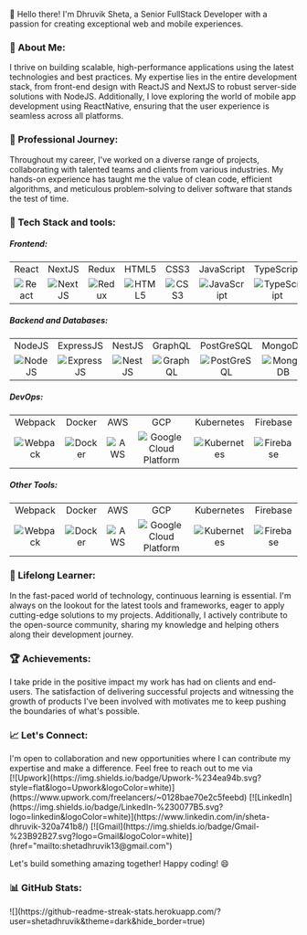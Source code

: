 👋 Hello there! I'm Dhruvik Sheta, a Senior FullStack Developer with a passion for creating exceptional web and mobile experiences. 

<h3 align="left">🚀 About Me:</h3>
I thrive on building scalable, high-performance applications using the latest technologies and best practices. My expertise lies in the entire development stack, from front-end design with ReactJS and NextJS to robust server-side solutions with NodeJS. Additionally, I love exploring the world of mobile app development using ReactNative, ensuring that the user experience is seamless across all platforms.

<h3 align="left">💼 Professional Journey:</h3>
Throughout my career, I've worked on a diverse range of projects, collaborating with talented teams and clients from various industries. My hands-on experience has taught me the value of clean code, efficient algorithms, and meticulous problem-solving to deliver software that stands the test of time.

<h3 align="left">🔧 Tech Stack and tools:</h3>
<h5 align="left">Frontend:</h5>
<table>
  <tr>
    <td align="center">React</td>
    <td align="center">NextJS</td>
    <td align="center">Redux</td>
    <td align="center">HTML5</td>
    <td align="center">CSS3</td>
    <td align="center">JavaScript</td>
    <td align="center">TypeScript</td>
  </tr>
  <tr>
    <td align="center"><img src="https://skillicons.dev/icons?i=react" alt="React" /></td>
    <td align="center"><img src="https://skillicons.dev/icons?i=nextjs" alt="NextJS" /></td>
    <td align="center"><img src="https://skillicons.dev/icons?i=redux" alt="Redux" /></td>
    <td align="center"><img src="https://skillicons.dev/icons?i=html" alt="HTML5" /></td>
    <td align="center"><img src="https://skillicons.dev/icons?i=css" alt="CSS3" /></td>
    <td align="center"><img src="https://skillicons.dev/icons?i=js" alt="JavaScript" /></td>
    <td align="center"><img src="https://skillicons.dev/icons?i=ts" alt="TypeScript" /></td>
  </tr>
</table>
<h5 align="left">Backend and Databases:</h5>
<table>
  <tr>
    <td align="center">NodeJS</td>
    <td align="center">ExpressJS</td>
    <td align="center">NestJS</td>
    <td align="center">GraphQL</td>
    <td align="center">PostGreSQL</td>
    <td align="center">MongoDB</td>
    <td align="center">MySQL</td>
    <td align="center">DynamoDB</td>
  </tr>
  <tr>
    <td align="center"><img src="https://skillicons.dev/icons?i=nodejs" alt="NodeJS" /></td>
    <td align="center"><img src="https://skillicons.dev/icons?i=express" alt="ExpressJS" /></td>
    <td align="center"><img src="https://skillicons.dev/icons?i=nestjs" alt="NestJS" /></td>
    <td align="center"><img src="https://skillicons.dev/icons?i=graphql" alt="GraphQL" /></td>
    <td align="center"><img src="https://skillicons.dev/icons?i=postgres" alt="PostGreSQL" /></td>
    <td align="center"><img src="https://skillicons.dev/icons?i=mongodb" alt="MongoDB" /></td>
    <td align="center"><img src="https://skillicons.dev/icons?i=mysql" alt="MySQL" /></td>
    <td align="center"><img src="https://skillicons.dev/icons?i=dynamodb" alt="DynamoDB" /></td>
  </tr>
</table>
<h5 align="left">DevOps:</h5>
<table>
  <tr>
    <td align="center">Webpack</td>
    <td align="center">Docker</td>
    <td align="center">AWS</td>
    <td align="center">GCP</td>
    <td align="center">Kubernetes</td>
    <td align="center">Firebase</td>
  </tr>
  <tr>
    <td align="center"><img src="https://skillicons.dev/icons?i=webpack" alt="Webpack" /></td>
    <td align="center"><img src="https://skillicons.dev/icons?i=docker" alt="Docker" /></td>
    <td align="center"><img src="https://skillicons.dev/icons?i=aws" alt="AWS" /></td>
    <td align="center"><img src="https://skillicons.dev/icons?i=gcp" alt="Google Cloud Platform" /></td>
    <td align="center"><img src="https://skillicons.dev/icons?i=kubernetes" alt="Kubernetes" /></td>
    <td align="center"><img src="https://skillicons.dev/icons?i=firebase" alt="Firebase" /></td>
  </tr>
</table>
<h5 align="left">Other Tools:</h5>
<table>
  <tr>
    <td align="center">Webpack</td>
    <td align="center">Docker</td>
    <td align="center">AWS</td>
    <td align="center">GCP</td>
    <td align="center">Kubernetes</td>
    <td align="center">Firebase</td>
  </tr>
  <tr>
    <td align="center"><img src="https://skillicons.dev/icons?i=webpack" alt="Webpack" /></td>
    <td align="center"><img src="https://skillicons.dev/icons?i=docker" alt="Docker" /></td>
    <td align="center"><img src="https://skillicons.dev/icons?i=aws" alt="AWS" /></td>
    <td align="center"><img src="https://skillicons.dev/icons?i=gcp" alt="Google Cloud Platform" /></td>
    <td align="center"><img src="https://skillicons.dev/icons?i=kubernetes" alt="Kubernetes" /></td>
    <td align="center"><img src="https://skillicons.dev/icons?i=firebase" alt="Firebase" /></td>
  </tr>
</table>

<h3 align="left">🌱 Lifelong Learner:</h3>
In the fast-paced world of technology, continuous learning is essential. I'm always on the lookout for the latest tools and frameworks, eager to apply cutting-edge solutions to my projects. Additionally, I actively contribute to the open-source community, sharing my knowledge and helping others along their development journey.

<h3 align="left">🏆 Achievements:</h3>
I take pride in the positive impact my work has had on clients and end-users. The satisfaction of delivering successful projects and witnessing the growth of products I've been involved with motivates me to keep pushing the boundaries of what's possible.

<h3 align="left">📈 Let's Connect:</h3>
I'm open to collaboration and new opportunities where I can contribute my expertise and make a difference. Feel free to reach out to me via <br/>
[![Upwork](https://img.shields.io/badge/Upwork-%234ea94b.svg?style=flat&logo=Upwork&logoColor=white)](https://www.upwork.com/freelancers/~0128bae70e2c5feebd)
[![LinkedIn](https://img.shields.io/badge/LinkedIn-%230077B5.svg?logo=linkedin&logoColor=white)](https://www.linkedin.com/in/sheta-dhruvik-320a741b8/)
[![Gmail](https://img.shields.io/badge/Gmail-%23B92B27.svg?logo=Gmail&logoColor=white)](href="mailto:shetadhruvik13@gmail.com")

Let's build something amazing together! Happy coding! 😄

<h3 align="left">📊 GitHub Stats:</h3>
![](https://github-readme-streak-stats.herokuapp.com/?user=shetadhruvik&theme=dark&hide_border=true)<br/>


